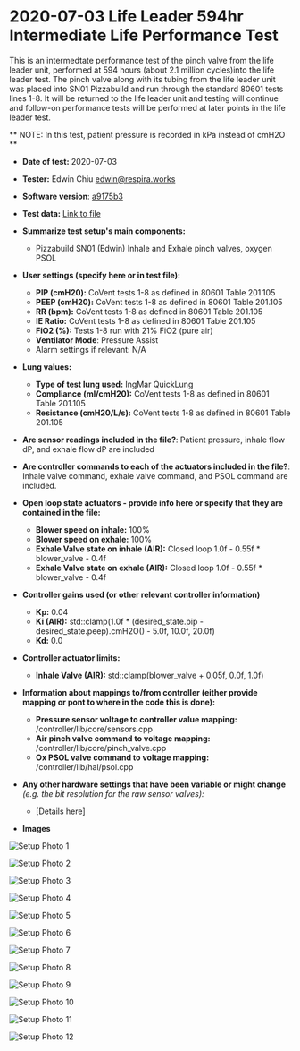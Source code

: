 # 2020-07-03 Life Leader 594hr Intermediate Life Performance Test

This is an intermedtate performance test of the pinch valve from the life leader unit, performed at 594 hours (about 2.1 million cycles)into the life leader test.  The pinch valve along with its tubing from the life leader unit was placed into SN01 Pizzabuild and run through the standard 80601 tests lines 1-8.  It will be returned to the life leader unit and testing will continue and follow-on performance tests will be performed at later points in the life leader test. 

** NOTE: In this test, patient pressure is recorded in kPa instead of cmH2O **

* **Date of test:** 2020-07-03

* **Tester:** Edwin Chiu edwin@respira.works

* **Software version**: [a9175b3](https://github.com/RespiraWorks/Ventilator/commit/a9175b35f3580fbd728a8149b355841b48c7dc06)

* **Test data:** [Link to file](https://github.com/RespiraWorks/VentilatorSoftware/tree/master/sample-data/2020-07-03-LifeLeader-594hrs-Performance-AIR)

* **Summarize test setup's main components:**
  * Pizzabuild SN01 (Edwin) Inhale and Exhale pinch valves, oxygen PSOL

* **User settings (specify here or in test file):**
    * **PIP (cmH20):** CoVent tests 1-8 as defined in 80601 Table 201.105
    * **PEEP (cmH20):** CoVent tests 1-8 as defined in 80601 Table 201.105
    * **RR (bpm):** CoVent tests 1-8 as defined in 80601 Table 201.105
    * **IE Ratio:** CoVent tests 1-8 as defined in 80601 Table 201.105
    * **FiO2 (%):** Tests 1-8 run with 21% FiO2 (pure air)
    * **Ventilator Mode**: Pressure Assist
    * Alarm settings if relevant: N/A

* **Lung values:**
    * **Type of test lung used:** IngMar QuickLung
    * **Compliance (ml/cmH20):** CoVent tests 1-8 as defined in 80601 Table 201.105
    * **Resistance (cmH20/L/s):** CoVent tests 1-8 as defined in 80601 Table 201.105
* **Are sensor readings included in the file?**: Patient pressure, inhale flow dP, and exhale flow dP are included

* **Are controller commands to each of the actuators included in the file?**: Inhale valve command, exhale valve command, and PSOL command are included.

* **Open loop state actuators - provide info here or specify that they are contained in the file:**
    * **Blower speed on inhale:** 100%
    * **Blower speed on exhale:** 100%
    * **Exhale Valve state on inhale (AIR):** Closed loop 1.0f - 0.55f * blower_valve - 0.4f
    * **Exhale Valve state on exhale (AIR):** Closed loop 1.0f - 0.55f * blower_valve - 0.4f

* **Controller gains used (or other relevant controller information)**
    * **Kp:** 0.04
    * **Ki (AIR):** std::clamp(1.0f * (desired_state.pip - desired_state.peep).cmH2O() - 5.0f, 10.0f, 20.0f)
    * **Kd:** 0.0

* **Controller actuator limits:**
	* **Inhale Valve (AIR):** std::clamp(blower_valve + 0.05f, 0.0f, 1.0f)

* **Information about mappings to/from controller (either provide mapping or pont to where in the code this is done):**
    * **Pressure sensor voltage to controller value mapping:** /controller/lib/core/sensors.cpp
    * **Air pinch valve command to voltage mapping:** /controller/lib/core/pinch_valve.cpp
    * **Ox PSOL valve command to voltage mapping:** /controller/lib/hal/psol.cpp

* **Any other hardware settings that have been variable or might change** *(e.g. the bit resolution for the raw sensor valves):*
  * [Details here]

* **Images**

![Setup Photo 1](SetupPhoto1.jpeg)

![Setup Photo 2](SetupPhoto2.jpeg)

![Setup Photo 3](SetupPhoto3.jpeg)

![Setup Photo 4](SetupPhoto4.jpeg)

![Setup Photo 5](SetupPhoto5.jpeg)

![Setup Photo 6](SetupPhoto6.jpeg)

![Setup Photo 7](SetupPhoto7.jpeg)

![Setup Photo 8](SetupPhoto8.jpeg)

![Setup Photo 9](SetupPhoto9.jpeg)

![Setup Photo 10](SetupPhoto10.jpeg)

![Setup Photo 11](SetupPhoto11.jpeg)

![Setup Photo 12](SetupPhoto12.jpeg)